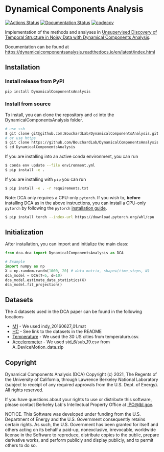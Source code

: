 # Dynamical Components Analysis

[![Actions Status](https://github.com/BouchardLab/DynamicalComponentsAnalysis/workflows/DCA%20tests/badge.svg)](https://github.com/BouchardLab/DynamicalComponentsAnalysis/actions)
[![Documentation Status](https://readthedocs.org/projects/dynamicalcomponentsanalysis/badge/?version=latest)](https://dynamicalcomponentsanalysis.readthedocs.io/en/latest/?badge=latest)
[![codecov](https://codecov.io/gh/BouchardLab/DynamicalComponentsAnalysis/branch/main/graph/badge.svg?token=atXKol7aHD)](https://codecov.io/gh/BouchardLab/DynamicalComponentsAnalysis)

Implementation of the methods and analyses in [Unsupervised Discovery of Temporal Structure in Noisy Data with Dynamical Components Analysis](http://papers.nips.cc/paper/9574-unsupervised-discovery-of-temporal-structure-in-noisy-data-with-dynamical-components-analysis).

Documentation can be found at https://dynamicalcomponentsanalysis.readthedocs.io/en/latest/index.html

## Installation

### Install release from PyPI
```bash
pip install DynamicalComponentsAnalysis
```

### Install from source
To install, you can clone the repository and `cd` into the DynamicalComponentsAnalysis folder.

```bash
# use ssh
$ git clone git@github.com:BouchardLab/DynamicalComponentsAnalysis.git
# or use https
$ git clone https://github.com/BouchardLab/DynamicalComponentsAnalysis.git
$ cd DynamicalComponentsAnalysis
```

If you are installing into an active conda environment, you can run

```bash
$ conda env update --file environment.yml
$ pip install -e .
```

If you are installing with `pip` you can run

```bash
$ pip install -e . -r requirements.txt
```

Note: DCA only requires a CPU-only `pytorch`. If you wish to, **before** installing DCA as in the above instructions,
you can install a CPU-only `pytorch` by following the `pytorch` [installation guide](https://pytorch.org/get-started/locally/).


```bash
$ pip install torch --index-url https://download.pytorch.org/whl/cpu
```

## Initialization

After installation, you can import and initialize the main class:

```python
from dca.dca import DynamicalComponentsAnalysis as DCA

# Example
import numpy as np
X = np.random.randn(1000, 20) # data matrix, shape=(time_steps, N)
dca_model = DCA(T=5, d=10)
dca_model.estimate_data_statistics(X)
dca_model.fit_projection()
```

## Datasets
The 4 datasets used in the DCA paper can be found in the following locations
* [M1](https://zenodo.org/record/583331) - We used indy_20160627_01.mat
* [HC](https://github.com/KordingLab/Neural_Decoding) - See link to the datasets in the README
* [Temperature](https://www.kaggle.com/selfishgene/historical-hourly-weather-data?select=temperature.csv) - We used the 30 US cities from temperature.csv.
* [Accelerometer](https://github.com/mmalekzadeh/motion-sense/tree/master/data) - We used std_6/sub_19.csv from A_DeviceMotion_data.zip


## Copyright
Dynamical Components Analysis (DCA) Copyright (c) 2021, The
Regents of the University of California, through Lawrence Berkeley
National Laboratory (subject to receipt of any required approvals
from the U.S. Dept. of Energy). All rights reserved.

If you have questions about your rights to use or distribute this software,
please contact Berkeley Lab's Intellectual Property Office at
IPO@lbl.gov.

NOTICE.  This Software was developed under funding from the U.S. Department
of Energy and the U.S. Government consequently retains certain rights.  As
such, the U.S. Government has been granted for itself and others acting on
its behalf a paid-up, nonexclusive, irrevocable, worldwide license in the
Software to reproduce, distribute copies to the public, prepare derivative 
works, and perform publicly and display publicly, and to permit others to do so.
